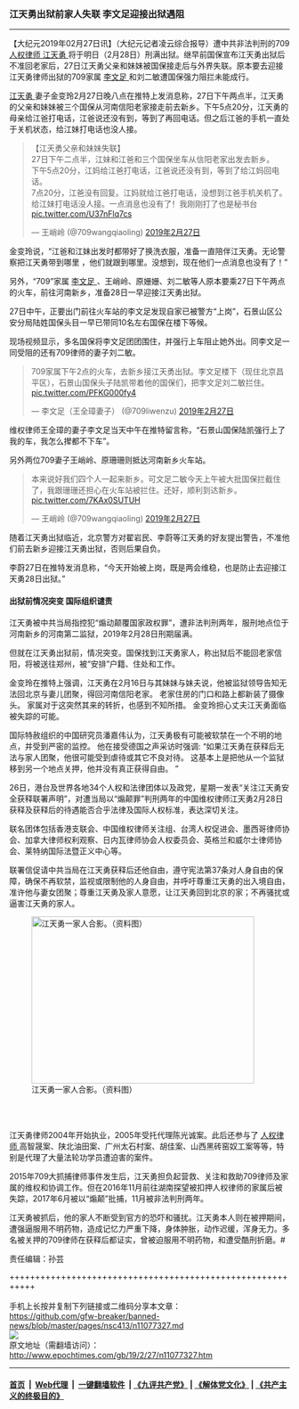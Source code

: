 ### 江天勇出狱前家人失联 李文足迎接出狱遇阻
------------------------

<p>
 【大纪元2019年02月27日讯】（大纪元记者凌云综合报导）遭中共非法判刑的709
 <a href="http://www.epochtimes.com/gb/tag/%E4%BA%BA%E6%9D%83%E5%BE%8B%E5%B8%88.html">
  人权律师
 </a>
 <a href="http://www.epochtimes.com/gb/tag/%E6%B1%9F%E5%A4%A9%E5%8B%87.html">
  江天勇
 </a>
 将于明日（2月28日）刑满出狱。继早前国保宣布江天勇出狱后不准回老家后，27日江天勇父亲和妹妹被国保接走后与外界失联。原本要去迎接江天勇律师出狱的709家属
 <a href="http://www.epochtimes.com/gb/tag/%E6%9D%8E%E6%96%87%E8%B6%B3.html">
  李文足
 </a>
 和刘二敏遭国保强力阻拦未能成行。
</p>
<p>
 <a href="http://www.epochtimes.com/gb/tag/%E6%B1%9F%E5%A4%A9%E5%8B%87.html">
  江天勇
 </a>
 妻子金变玲2月27日晚八点在推特上发消息称，27日下午两点半，江天勇的父亲和妹妹被三个国保从河南信阳老家接走前去新乡。下午5点20分，江天勇的母亲给江爸打电话，江爸说还没有到，等到了再回电话。但之后江爸的手机一直处于关机状态，给江妹打电话也没人接。
</p>
<blockquote class="twitter-tweet" data-lang="zh-cn">
 <p dir="ltr" lang="zh">
  【江天勇父亲和妹妹失联】
  <br/>
  27日下午二点半，江妹和江爸和三个国保坐车从信阳老家出发去新乡。
  <br/>
  下午5点20分，江妈给江爸打电话，江爸说还没有到，等到了给江妈回电话。
  <br/>
  7点20分，江爸没有回复。江妈就给江爸打电话，没想到江爸手机关机了。给江妹打电话没人接。一点消息也没有了！我刚刚打了也是秘书台
  <a href="https://t.co/U37nFlq7cs">
   pic.twitter.com/U37nFlq7cs
  </a>
 </p>
 <p>
  — 王峭岭 (@709wangqiaoling)
  <a href="https://twitter.com/709wangqiaoling/status/1100757870193315841?ref_src=twsrc%5Etfw">
   2019年2月27日
  </a>
 </p>
</blockquote>
<p>
</p>
<p>
 金变玲说，“江爸和江妹出发时都带好了换洗衣服，准备一直陪伴江天勇。无论警察把江天勇带到哪里 ，他们就跟到哪里。没想到，现在他们一点消息也没有了！”
</p>
<p>
 另外，“709”家属
 <a href="http://www.epochtimes.com/gb/tag/%E6%9D%8E%E6%96%87%E8%B6%B3.html">
  李文足
 </a>
 、王峭岭、原姗姗、刘二敏等人原本要乘27日下午两点的火车，前往河南新乡，准备28日一早迎接江天勇出狱。
</p>
<p>
 27日中午，正要出门前往火车站的李文足发现自家已被警方“上岗”，石景山区公安分局陆姓国保头目一早已带同10名左右国保在楼下等候。
</p>
<p>
 现场视频显示，多名国保将李文足团团围住，并强行上车阻止她外出。同李文足一同受阻的还有709律师的妻子刘二敏。
</p>
<blockquote class="twitter-tweet" data-lang="zh-cn">
 <p dir="ltr" lang="zh">
  709家属下午2点的火车，去新乡接江天勇出狱。李文足楼下（现住北京昌平区），石景山国保头子陆凯带着他的国保们，把李文足刘二敏拦住。
  <a href="https://t.co/PFKG000fy4">
   pic.twitter.com/PFKG000fy4
  </a>
 </p>
 <p>
  — 李文足（王全璋妻子） (@709liwenzu)
  <a href="https://twitter.com/709liwenzu/status/1100606914130599938?ref_src=twsrc%5Etfw">
   2019年2月27日
  </a>
 </p>
</blockquote>
<p>
</p>
<p>
 维权律师王全璋的妻子李文足当天中午在推特留言称，“石景山国保陆凯强行上了我的车，我怎么撵都不下车”。
</p>
<p>
 另外两位709妻子王峭岭、原珊珊则抵达河南新乡火车站。
</p>
<blockquote class="twitter-tweet" data-lang="zh-cn">
 <p dir="ltr" lang="zh">
  本来说好我们四个人一起来新乡。可文足二敏今天上午被大批国保拦截住了，我跟珊珊还担心在火车站被拦住。还好，顺利到达新乡。
  <a href="https://t.co/7KAx0SUTUH">
   pic.twitter.com/7KAx0SUTUH
  </a>
 </p>
 <p>
  — 王峭岭 (@709wangqiaoling)
  <a href="https://twitter.com/709wangqiaoling/status/1100700717701124098?ref_src=twsrc%5Etfw">
   2019年2月27日
  </a>
 </p>
</blockquote>
<p>
</p>
<p>
 随着江天勇出狱临近，北京警方对翟岩民、李蔚等江天勇的好友提出警告，不准他们前去新乡迎接江天勇出狱，否则后果自负。
</p>
<p>
 李蔚27日在推特发消息称，“今天开始被上岗，既是两会维稳，也是防止去迎接江天勇28日出狱。”
</p>
<h4>
 出狱前情况突变 国际组织谴责
</h4>
<p>
 江天勇被中共当局指控犯“煽动颠覆国家政权罪”，遭非法判刑两年，服刑地点位于河南新乡的河南第二监狱，2019年2月28日刑期届满。
</p>
<p>
 但就在江天勇出狱前，情况突变。国保找到江天勇家人，称出狱后不能回老家信阳，将被送往郑州，被“安排”户籍、住处和工作。
</p>
<p>
 金变玲在推特上强调，江天勇在2月16日与其妹妹与妹夫说，他被监狱领导告知无法回北京与妻儿团聚，得回河南信阳老家。 老家住房的门口和路上都新装了摄像头。 家属对于这突然其来的转折，也感到不知所措。 金变玲担心丈夫江天勇面临被失踪的可能。
</p>
<p>
 国际特赦组织的中国研究员潘嘉伟认为，江天勇极有可能被软禁在一个不明的地点，并受到严密的监控。 他在接受德国之声采访时强调: “如果江天勇在获释后无法与家人团聚，他很可能受到虐待或其它不良对待。 这基本上是把他从一个监狱移到另一个地点关押，他并没有真正获得自由。 ”
</p>
<p>
 26日，港台及世界各地34个人权和法律团体以及政党，星期一发表“关注江天勇安全获释联署声明”，对遭当局以“煽颠罪”判刑两年的中国维权律师江天勇2月28日获释及获释后的待遇能否合乎法律及国际人权标准，表达深切关注。
</p>
<p>
 联名团体包括香港支联会、中国维权律师关注组、台湾人权促进会、墨西哥律师协会、加拿大律师权利观察、日内瓦律师协会人权委员会、英格兰和威尔士律师协会、莱特纳国际法暨正义中心等。
</p>
<p>
 联署信促请中共当局在江天勇获释后还他自由，遵守宪法第37条对人身自由的保障，确保不再软禁，监视或限制他的人身自由，并呼吁尊重江天勇的出入境自由，准许他与妻女团聚；尊重江天勇及家人意愿，让江天勇回到北京的家；不再骚扰或逼害江天勇的家人。
</p>
<figure class="wp-caption aligncenter" id="attachment_11077349" style="width: 400px">
 <a href="http://i.epochtimes.com/assets/uploads/2019/02/D0ZWL25UcAE0RrZ.jpg">
  <img alt="江天勇一家人合影。（资料图）" class=" wp-image-11077349" height="300" src="http://i.epochtimes.com/assets/uploads/2019/02/D0ZWL25UcAE0RrZ-600x450.jpg" width="400"/>
 </a>
 <br/><figcaption class="wp-caption-text">
  江天勇一家人合影。（资料图）
 </figcaption><br/>
</figure><br/>
<p>
 江天勇律师2004年开始执业，2005年受托代理陈光诚案。此后还参与了
 <a href="http://www.epochtimes.com/gb/tag/%E4%BA%BA%E6%9D%83%E5%BE%8B%E5%B8%88.html">
  人权律师
 </a>
 高智晟案、陕北油田案、广州太石村案、胡佳案、山西黑砖窑奴工案等等，特别是代理了大量法轮功学员遭迫害的案件。
</p>
<p>
 2015年709大抓捕律师事件发生后，江天勇担负起营救、关注和救助709律师及家属的维权和协调工作。但在2016年11月前往湖南探望被扣押人权律师的家属后被失踪，2017年6月被以“煽颠”批捕，11月被非法判刑两年。
</p>
<p>
 江天勇被抓后，他的家人不断受到官方的恐吓和骚扰。江天勇本人则在被押期间，遭强逼服用不明药物，造成记忆力严重下降，身体肿胀，动作迟缓，浑身无力。多名被关押的709律师在获释后都证实，曾被迫服用不明药物，和遭受酷刑折磨。#
</p>
<p>
 责任编辑：孙芸
</p>

+++++++++++++++++++++++++++++++++++++++++++++++++++++++++++<br/><br/>
手机上长按并复制下列链接或二维码分享本文章：<br/>
https://github.com/gfw-breaker/banned-news/blob/master/pages/nsc413/n11077327.md <br/>
<a href='https://github.com/gfw-breaker/banned-news/blob/master/pages/nsc413/n11077327.md'><img src='https://github.com/gfw-breaker/banned-news/blob/master/pages/nsc413/n11077327.md.png'/></a> <br/>
原文地址（需翻墙访问）：http://www.epochtimes.com/gb/19/2/27/n11077327.htm


------------------------
#### [首页](https://github.com/gfw-breaker/banned-news/blob/master/README.md) &nbsp;|&nbsp; [Web代理](https://github.com/labour-camp/helloworld) &nbsp;|&nbsp; [一键翻墙软件](https://github.com/gfw-breaker/nogfw/blob/master/README.md) &nbsp;| [《九评共产党》](https://github.com/gfw-breaker/9ping.md/blob/master/README.md#九评之一评共产党是什么) | [《解体党文化》](https://github.com/gfw-breaker/jtdwh.md/blob/master/README.md) | [《共产主义的终极目的》](https://github.com/gfw-breaker/gczydzjmd.md/blob/master/README.md)

